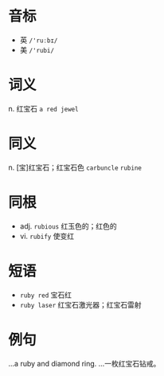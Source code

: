 # 音标

- 英 `/'ruːbɪ/`
- 美 `/'rubi/`

# 词义

n. 红宝石
`a red jewel`

# 同义

n. [宝]红宝石；红宝石色
`carbuncle` `rubine`

# 同根

- adj. `rubious` 红玉色的；红色的
- vi. `rubify` 使变红

# 短语

- `ruby red` 宝石红
- `ruby laser` 红宝石激光器；红宝石雷射

# 例句

...a ruby and diamond ring.
…一枚红宝石钻戒。



